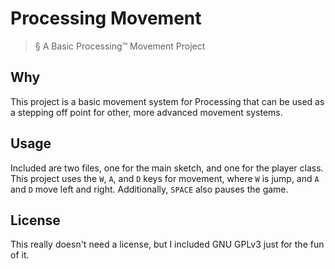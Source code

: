 # Processing Movement
> § A Basic Processing™ Movement Project

## Why
This project is a basic movement system for Processing
that can be used as a stepping off point for other,
more advanced movement systems.

## Usage
Included are two files, one for the main sketch,
and one for the player class.
This project uses the `W`, `A`, and `D` keys for movement,
where `W` is jump, and `A` and `D` move left and right.
Additionally, `SPACE` also pauses the game.

## License
This really doesn't need a license,
but I included GNU GPLv3 just for the fun of it.

